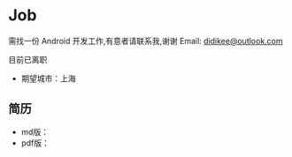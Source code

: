 # Job

需找一份 Android 开发工作,有意者请联系我,谢谢 Email: [didikee@outlook.com](didikee@outlook.com)

目前已离职

- 期望城市：上海

## 简历

- md版：
- pdf版：
